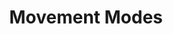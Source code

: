 ---
title: "Movement Modes"

ability:
  description: |
    Creatures may have modes of movement other than walking and running. These are natural, not magical, unless specifically noted in a monster description.

    _Burrow:_ A creature with a burrow speed can tunnel through dirt, but not through rock unless the descriptive text says otherwise. Creatures cannot charge or run while burrowing. Most burrowing creatures do not leave behind tunnels other creatures can use (either because the material they tunnel through fills in behind them or because they do not actually dislocate any material when burrowing); see the individual creature descriptions for details.

    _Climb:_ A creature with a climb speed has a +8 racial bonus on all _climb_ checks. The creature must make a _climb_ check to climb any wall or slope with a DC of more than 0, but it always can choose to take 10 even if rushed or threatened while climbing. The creature climbs at the given speed while climbing. If it chooses an accelerated climb it moves at double the given climb speed (or its base land speed, whichever is lower) and makes a single _climb_ check at a -5 penalty. Creatures cannot run while climbing. A creature retains its Dexterity bonus to Armor Class (if any) while climbing, and opponents get no special bonus on their attacks against a climbing creature.

    _Fly:_ A creature with a fly speed can move through the air at the indicated speed if carrying no more than a light load. (Note that medium armor does not necessarily constitute a medium load.) All fly speeds include a parenthetical note indicating maneuverability, as follows:

     * Perfect: The creature can perform almost any aerial maneuver it wishes. It moves through the air as well as a human moves over smooth ground.
     * Good: The creature is very agile in the air (like a housefly or a hummingbird), but cannot change direction as readily as those with perfect maneuverability.
     * Average: The creature can fly as adroitly as a small bird.
     * Poor: The creature flies as well as a very large bird.
     * Clumsy: The creature can barely maneuver at all.

    A creature that flies can make dive attacks. A dive attack works just like a charge, but the diving creature must move a minimum of 30 feet and descend at least 10 feet. It can make only claw or talon attacks, but these deal double damage. A creature can use the run action while flying, provided it flies in a straight line.

    _Swim:_ A creature with a swim speed can move through water at its swim speed without making _swim_ checks. It has a +8 racial bonus on any _swim_ check to perform some special action or avoid a hazard. The creature can always can choose to take 10 on a _swim_ check, even if distracted or endangered. The creature can use the run action while swimming, provided it swims in a straight line.
---
